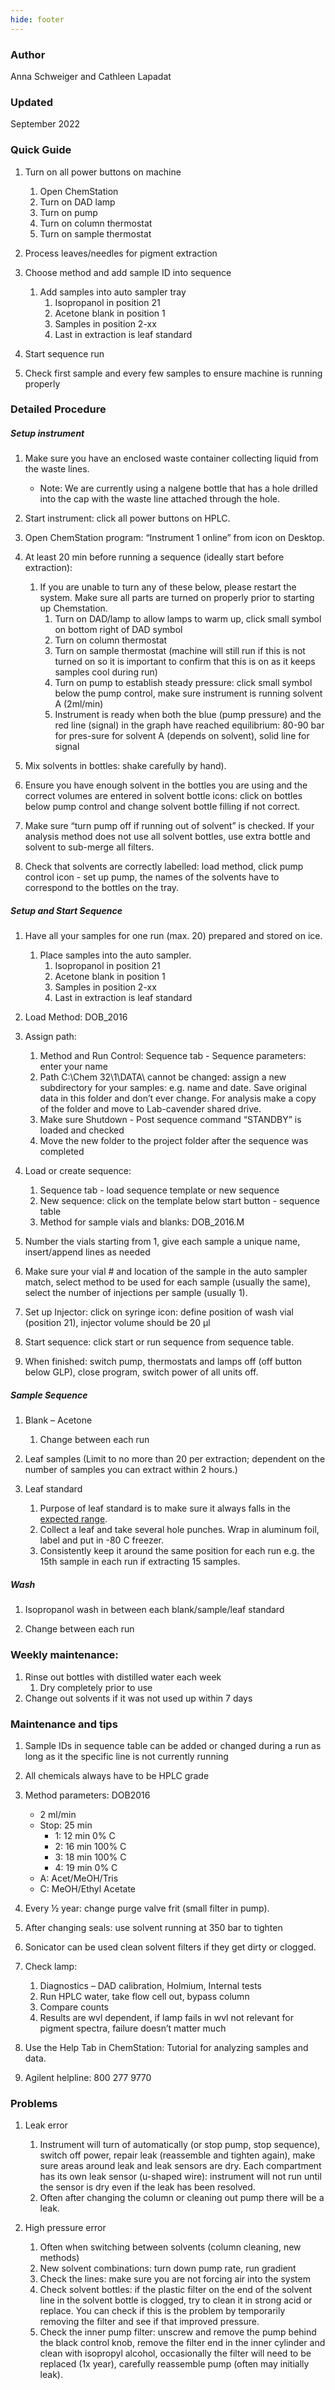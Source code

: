 ```yaml
---
hide: footer
---
```


### Author
Anna Schweiger and Cathleen Lapadat

### Updated
September 2022

### Quick Guide

1. Turn on all power buttons on machine
    1. Open ChemStation
    2. Turn on DAD lamp
    3. Turn on pump
    4. Turn on column thermostat
    5. Turn on sample thermostat

2. Process leaves/needles for pigment extraction 

3. Choose method and add sample ID into sequence
    1. Add samples into auto sampler tray
        1. Isopropanol in position 21
        2. Acetone blank in position 1
        3. Samples in position 2-xx
        4. Last in extraction is leaf standard

4. Start sequence run

5. Check first sample and every few samples to ensure machine is running properly

### Detailed Procedure
##### Setup instrument
1. Make sure you have an enclosed waste container collecting liquid from the waste lines.
    - Note: We are currently using a nalgene bottle that has a hole drilled into the cap with the waste line attached through the hole.
    
2. Start instrument: click all power buttons on HPLC.

3. Open ChemStation program: “Instrument 1 online” from icon on Desktop.

4. At least 20 min before running a sequence (ideally start before extraction):
    1. If you are unable to turn any of these below, please restart the system. Make sure all parts are turned on properly prior to starting up Chemstation.
        1. Turn on DAD/lamp to allow lamps to warm up, click small symbol on bottom right of DAD symbol
        2. Turn on column thermostat
        3. Turn on sample thermostat (machine will still run if this is not turned on so it is important to confirm that this is on as it keeps samples cool during run)
        4. Turn on pump to establish steady pressure: click small symbol below the pump control, make sure instrument is running solvent A (2ml/min)
        5. Instrument is ready when both the blue (pump pressure) and the red line (signal) in the graph have reached equilibrium: 80-90 bar for pres-sure for solvent A (depends on solvent), solid line for signal

5. Mix solvents in bottles: shake carefully by hand). 

6. Ensure you have enough solvent in the bottles you are using and the correct volumes are entered in solvent bottle icons: click on bottles below pump control and change solvent bottle filling if not correct. 

7. Make sure “turn pump off if running out of solvent” is checked. If your analysis method does not use all solvent bottles, use extra bottle and solvent to sub-merge all filters.

8. Check that solvents are correctly labelled: load method, click pump control icon - set up pump, the names of the solvents have to correspond to the bottles on the tray.

##### Setup and Start Sequence
1. Have all your samples for one run (max. 20) prepared and stored on ice.
    1. Place samples into the auto sampler. 
        1. Isopropanol in position 21
        2. Acetone blank in position 1
        3. Samples in position 2-xx
        4. Last in extraction is leaf standard

2. Load Method: DOB_2016

3. Assign path: 
    1. Method and Run Control: Sequence tab - Sequence parameters: enter your name
    2. Path C:\Chem 32\1\DATA\ cannot be changed: assign a new subdirectory for your samples: e.g. name and date. Save original data in this folder and don’t ever change. For analysis make a copy of the folder and move to Lab-cavender shared drive.
    3. Make sure Shutdown - Post sequence command “STANDBY” is loaded and checked
    4. Move the new folder to the project folder after the sequence was completed

4. Load or create sequence: 
    1. Sequence tab - load sequence template or new sequence
    2. New sequence: click on the template below start button - sequence table
    3. Method for sample vials and blanks: DOB_2016.M 

5. Number the vials starting from 1, give each sample a unique name, insert/append lines as needed 

6. Make sure your vial # and location of the sample in the auto sampler match, select method to be used for each sample (usually the same), select the number of injections per sample (usually 1).

7. Set up Injector: click on syringe icon: define position of wash vial (position 21), injector volume should be 20 µl

8. Start sequence: click start or run sequence from sequence table.

9. When finished: switch pump, thermostats and lamps off (off button below GLP), close program, switch power of all units off. 

##### Sample Sequence
1. Blank – Acetone
    1. Change between each run

2. Leaf samples (Limit to no more than 20 per extraction; dependent on the number of samples you can extract within 2 hours.)

3. Leaf standard
    1. Purpose of leaf standard is to make sure it always falls in the [expected range]().
    2. Collect a leaf and take several hole punches. Wrap in aluminum foil, label and put in -80 C freezer.
    3. Consistently keep it around the same position for each run e.g. the 15th sample in each run if extracting 15 samples.

##### Wash
1. Isopropanol wash in between each blank/sample/leaf standard

2. Change between each run

### Weekly maintenance: 
1. Rinse out bottles with distilled water each week
    1. Dry completely prior to use
2. Change out solvents if it was not used up within 7 days

### Maintenance and tips 
1. Sample IDs in sequence table can be added or changed during a run as long as it the specific line is not currently running

2. All chemicals always have to be HPLC grade

3. Method parameters: DOB2016
    +	2 ml/min
    +	Stop: 25 min
        -	1: 12 min 0% C
        -	2: 16 min 100% C
        -	3: 18 min 100% C
        -	4: 19 min 0% C
    +	A: Acet/MeOH/Tris
    +	C: MeOH/Ethyl Acetate

4. Every ½ year: change purge valve frit (small filter in pump).

5. After changing seals: use solvent running at 350 bar to tighten

6. Sonicator can be used clean solvent filters if they get dirty or clogged. 

7. Check lamp:
    1. Diagnostics – DAD calibration, Holmium, Internal tests
    2. Run HPLC water, take flow cell out, bypass column
    3. Compare counts
    4. Results are wvl dependent, if lamp fails in wvl not relevant for pigment spectra, failure doesn’t matter much

8. Use the Help Tab in ChemStation: Tutorial for analyzing samples and data. 

9. Agilent helpline: 800 277 9770

### Problems
1. Leak error
    1. Instrument will turn of automatically (or stop pump, stop sequence), switch off power, repair leak (reassemble and tighten again), make sure areas around leak and leak sensors are dry. Each compartment has its own leak sensor (u-shaped wire): instrument will not run until the sensor is dry even if the leak has been resolved.
    2. Often after changing the column or cleaning out pump there will be a leak.

2. High pressure error 
    1. Often when switching between solvents (column cleaning, new methods)
    2. New solvent combinations: turn down pump rate, run gradient
    3. Check the lines: make sure you are not forcing air into the system
    4. Check solvent bottles: if the plastic filter on the end of the solvent line in the solvent bottle is clogged, try to clean it in strong acid or replace. You can check if this is the problem by temporarily removing the filter and see if that improved pressure.
    5. Check the inner pump filter: unscrew and remove the pump behind the black control knob, remove the filter end in the inner cylinder and clean with isopropyl alcohol, occasionally the filter will need to be replaced (1x year), carefully reassemble pump (often may initially leak).